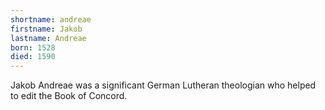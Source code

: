 ```yaml
---
shortname: andreae
firstname: Jakob
lastname: Andreae
born: 1528
died: 1590
---
```


Jakob Andreae was a significant German Lutheran theologian who helped to edit the Book of Concord.